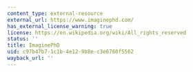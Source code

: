 ```yaml
---
content_type: external-resource
external_url: https://www.imaginephd.com/
has_external_license_warning: true
license: https://en.wikipedia.org/wiki/All_rights_reserved
status: ''
title: ImaginePhD
uid: c97b47b7-1c1b-4e12-9b8e-c3e6760f5562
wayback_url: ''
---
```

